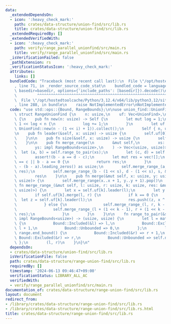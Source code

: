 ```yaml
---
data:
  _extendedDependsOn:
  - icon: ':heavy_check_mark:'
    path: crates/data-structure/union-find/src/lib.rs
    title: crates/data-structure/union-find/src/lib.rs
  _extendedRequiredBy: []
  _extendedVerifiedWith:
  - icon: ':heavy_check_mark:'
    path: verify/range_parallel_unionfind/src/main.rs
    title: verify/range_parallel_unionfind/src/main.rs
  _isVerificationFailed: false
  _pathExtension: rs
  _verificationStatusIcon: ':heavy_check_mark:'
  attributes:
    links: []
  bundledCode: "Traceback (most recent call last):\n  File \"/opt/hostedtoolcache/Python/3.12.4/x64/lib/python3.12/site-packages/onlinejudge_verify/documentation/build.py\"\
    , line 71, in _render_source_code_stat\n    bundled_code = language.bundle(stat.path,\
    \ basedir=basedir, options={'include_paths': [basedir]}).decode()\n          \
    \         ^^^^^^^^^^^^^^^^^^^^^^^^^^^^^^^^^^^^^^^^^^^^^^^^^^^^^^^^^^^^^^^^^^^^^^^^^^^^^^^^^\n\
    \  File \"/opt/hostedtoolcache/Python/3.12.4/x64/lib/python3.12/site-packages/onlinejudge_verify/languages/rust.py\"\
    , line 288, in bundle\n    raise NotImplementedError\nNotImplementedError\n"
  code: "use std::ops::{Bound, RangeBounds};\n\nuse union_find::UnionFind;\n\npub\
    \ struct RangeUnionFind {\n    n: usize,\n    uf: Vec<UnionFind>,\n}\n\nimpl RangeUnionFind\
    \ {\n    pub fn new(n: usize) -> Self {\n        let mut log = 1;\n        while\
    \ 1 << log < n {\n            log += 1;\n        }\n        let uf = (0..log).map(|i|\
    \ UnionFind::new(n - (1 << i) + 1)).collect();\n        Self { n, uf }\n    }\n\
    \n    pub fn leader(&self, x: usize) -> usize {\n        self.uf[0].leader(x)\n\
    \    }\n\n    pub fn size(&self, x: usize) -> usize {\n        self.uf[0].size(x)\n\
    \    }\n\n    pub fn merge_range(\n        &mut self,\n        xs: impl RangeBounds<usize>,\n\
    \        ys: impl RangeBounds<usize>,\n    ) -> Vec<(usize, usize)> {\n      \
    \  let (a, b) = self.range_to_pair(xs);\n        let (c, d) = self.range_to_pair(ys);\n\
    \        assert!(b - a == d - c);\n        let mut res = vec![];\n        if a\
    \ == c || b - a == 0 {\n            return res;\n        }\n        let s = 63\
    \ - (b - a).leading_zeros() as usize;\n        self.merge_range_(a, c, s, &mut\
    \ res);\n        self.merge_range_(b - (1 << s), d - (1 << s), s, &mut res);\n\
    \        res\n    }\n\n    pub fn merge(&mut self, x: usize, y: usize) -> Option<(usize,\
    \ usize)> {\n        self.merge_range(x..x + 1, y..y + 1).pop()\n    }\n\n   \
    \ fn merge_range_(&mut self, l: usize, r: usize, k: usize, res: &mut Vec<(usize,\
    \ usize)>) {\n        let x = self.uf[k].leader(l);\n        let y = self.uf[k].leader(r);\n\
    \        if self.uf[k].merge(l, r) {\n            if k == 0 {\n              \
    \  let z = self.uf[k].leader(l);\n                res.push((z, x ^ y ^ z));\n\
    \            } else {\n                self.merge_range_(l, r, k - 1, res);\n\
    \                self.merge_range_(l + (1 << k - 1), r + (1 << k - 1), k - 1,\
    \ res);\n            }\n        }\n    }\n\n    fn range_to_pair(&self, range:\
    \ impl RangeBounds<usize>) -> (usize, usize) {\n        let l = match range.start_bound()\
    \ {\n            Bound::Included(&l) => l,\n            Bound::Excluded(&l) =>\
    \ l + 1,\n            Bound::Unbounded => 0,\n        };\n        let r = match\
    \ range.end_bound() {\n            Bound::Included(&r) => r + 1,\n           \
    \ Bound::Excluded(&r) => r,\n            Bound::Unbounded => self.n,\n       \
    \ };\n        (l, r)\n    }\n}\n"
  dependsOn:
  - crates/data-structure/union-find/src/lib.rs
  isVerificationFile: false
  path: crates/data-structure/range-union-find/src/lib.rs
  requiredBy: []
  timestamp: '2024-06-13 09:46:47+09:00'
  verificationStatus: LIBRARY_ALL_AC
  verifiedWith:
  - verify/range_parallel_unionfind/src/main.rs
documentation_of: crates/data-structure/range-union-find/src/lib.rs
layout: document
redirect_from:
- /library/crates/data-structure/range-union-find/src/lib.rs
- /library/crates/data-structure/range-union-find/src/lib.rs.html
title: crates/data-structure/range-union-find/src/lib.rs
---
```

